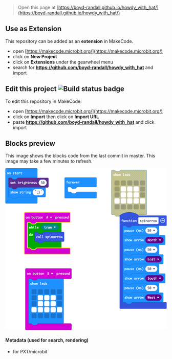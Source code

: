 
> Open this page at [https://boyd-randall.github.io/howdy_with_hat/](https://boyd-randall.github.io/howdy_with_hat/)

## Use as Extension

This repository can be added as an **extension** in MakeCode.

* open [https://makecode.microbit.org/](https://makecode.microbit.org/)
* click on **New Project**
* click on **Extensions** under the gearwheel menu
* search for **https://github.com/boyd-randall/howdy_with_hat** and import

## Edit this project ![Build status badge](https://github.com/boyd-randall/howdy_with_hat/workflows/MakeCode/badge.svg)

To edit this repository in MakeCode.

* open [https://makecode.microbit.org/](https://makecode.microbit.org/)
* click on **Import** then click on **Import URL**
* paste **https://github.com/boyd-randall/howdy_with_hat** and click import

## Blocks preview

This image shows the blocks code from the last commit in master.
This image may take a few minutes to refresh.

![A rendered view of the blocks](https://github.com/boyd-randall/howdy_with_hat/raw/master/.github/makecode/blocks.png)

#### Metadata (used for search, rendering)

* for PXT/microbit
<script src="https://makecode.com/gh-pages-embed.js"></script><script>makeCodeRender("{{ site.makecode.home_url }}", "{{ site.github.owner_name }}/{{ site.github.repository_name }}");</script>
